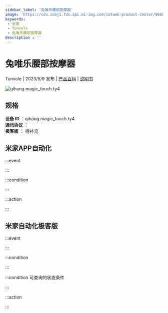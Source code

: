 ```yaml
---
sidebar_label: '兔唯乐腰部按摩器'
image: 'https://cdn.cnbj1.fds.api.mi-img.com/iotweb-product-center/96698ff00efcb10bb308be6bdd21651c_1682497312430.png?GalaxyAccessKeyId=AKVGLQWBOVIRQ3XLEW&Expires=9223372036854775807&Signature=IBVFaLg1Lv/kZlPFvJCP5FqIBK8='
keywords: 
 - 米家
 - Tunvole
 - 兔唯乐腰部按摩器
description : ''
---
```

# 兔唯乐腰部按摩器

Tunvole | 2023/5/9 发布 | [产品百科](https://home.mi.com/webapp/content/baike/product/index.html?model=qihang.magic_touch.ty4/) | [说明书](https://home.mi.com/views/introduction.html?model=qihang.magic_touch.ty4&region=cn)

![qihang.magic_touch.ty4](https://cdn.cnbj1.fds.api.mi-img.com/iotweb-product-center/96698ff00efcb10bb308be6bdd21651c_1682497312430.png?GalaxyAccessKeyId=AKVGLQWBOVIRQ3XLEW&Expires=9223372036854775807&Signature=IBVFaLg1Lv/kZlPFvJCP5FqIBK8=)

## 规格  
> 
**设备 ID** ：qihang.magic_touch.ty4  
**通讯协议** ：  
**极客版**  ： 待补充 


## 米家APP自动化  

:::event  

:::

:::condition  

:::

:::action   

:::

## 米家自动化极客版  

:::event  

:::

:::condition  

:::

:::condition 可查询的状态条件  

:::

:::action  

:::

        
